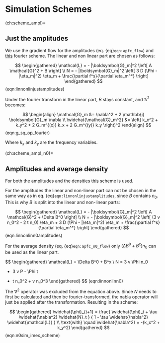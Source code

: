 # Simulation Schemes

(ch:scheme_ampl)=
## Just the amplitudes

We use the gradient flow for the amplitudes (eq. {eq}`eqn:apfc_flow`) and
[this](ch:fourier_etd) fourier scheme. The linear and non linear part
are chosen as follows:

$$
\begin{gathered}
\mathcal{L} = - |\boldsymbol{G}_m|^2
\left[ A \mathcal{G}^2 + B \right] \\
N = - |\boldsymbol{G}_m|^2 \left[
    3 D (\Phi - |\eta_m|^2) \eta_m + \frac{\partial f^s}{\partial \eta_m^*}
\right]
\end{gathered}
$$ (eqn:linnonlinjustamplitudes)

Under the fourier transform in the linear part, $B$ stays constant, and
$\mathcal{G}^2$ becomes:

$$
\begin{align}
\mathcal{G}_m &= \nabla^2 + 2 \mathbb{i} \boldsymbol{G}_m \nabla \\
\widehat{\mathcal{G}_m^2} &= \left( k_x^2 + k_y^2 + 2 G_m^{(x)} k_x + 2 G_m^{(y)} k_y \right)^2
\end{align}
$$ (eqn:g_sq_op_fourier)

Where $k_x$ and $k_y$ are the frequency variables.

(ch:scheme_ampl_n0)=
## Amplitudes and average density

For both the amplitudes and the densities
[this](ch:fourier_imex) scheme is used.

For the amplitudes the linear and non-linear part can not be chosen in the
same way as in eq. {eq}`eqn:linnonlinjustamplitudes`, since $B$ contains
$n_0$. This is why $B$ is split into the linear and non-linear parts:

$$
\begin{gathered}
\mathcal{L} = - |\boldsymbol{G}_m|^2
\left[ A \mathcal{G}^2 + \Delta B^0 \right] \\
N = - |\boldsymbol{G}_m|^2 \left[
    (3 v n_0^2 - 2 t n_0) \eta_m +
    3 D (\Phi - |\eta_m|^2) \eta_m +
    \frac{\partial f^s}{\partial \eta_m^*}
\right]
\end{gathered}
$$ (eqn:linnonlinn0amplitudes)

For the average density (eq. {eq}`eqn:apfc_n0_flow`)
only $(\Delta B^0 + B^x) n_0$ can be used as the linear part.

$$
\begin{gathered}
\mathcal{L} = \Delta B^0 + B^x \\
N = 3 v \Phi n_0
+ 3 v P - \Phi t
- t n_0^2 + v n_0^3
\end{gathered}
$$ (eqn:linnonlinn0)

The $\nabla^2$ operator was excluded from the equation above. Since $N$ needs
to first be calculated and then be fourier-transformed, the nabla operator will
just be applied after the transformation. Resulting in the scheme:

$$
\begin{gathered}
\widehat{\phi}_{t+1} = \frac{
    \widehat{\phi}_t + \tau \widehat{\nabla^2} \widehat{N}_t
} {
    1 - \tau \widehat{\nabla^2} \widehat{\mathcal{L}}
} \\
\text{with} \quad
\widehat{\nabla^2} = -(k_x^2 + k_y^2)
\end{gathered}
$$ (eqn:n0sim_imex_scheme)
